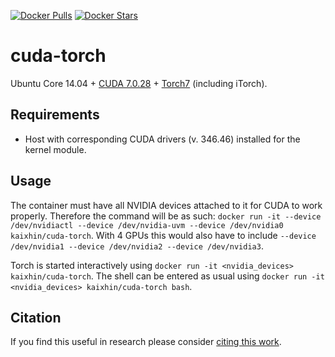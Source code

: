 [![Docker Pulls](https://img.shields.io/docker/pulls/kaixhin/cuda-torch.svg)](https://hub.docker.com/r/kaixhin/cuda-torch/)
[![Docker Stars](https://img.shields.io/docker/stars/kaixhin/cuda-torch.svg)](https://hub.docker.com/r/kaixhin/cuda-torch/)

cuda-torch
==========
Ubuntu Core 14.04 + [CUDA 7.0.28](http://www.nvidia.com/object/cuda_home_new.html) + [Torch7](http://torch.ch/) (including iTorch).

Requirements
------------

- Host with corresponding CUDA drivers (v. 346.46) installed for the kernel module.

Usage
-----
The container must have all NVIDIA devices attached to it for CUDA to work properly.
Therefore the command will be as such: `docker run -it --device /dev/nvidiactl --device /dev/nvidia-uvm --device /dev/nvidia0 kaixhin/cuda-torch`.
With 4 GPUs this would also have to include `--device /dev/nvidia1 --device /dev/nvidia2 --device /dev/nvidia3`.

Torch is started interactively using `docker run -it <nvidia_devices> kaixhin/cuda-torch`.
The shell can be entered as usual using `docker run -it <nvidia_devices> kaixhin/cuda-torch bash`.

Citation
--------
If you find this useful in research please consider [citing this work](https://github.com/Kaixhin/dockerfiles/blob/master/CITATION.md).
